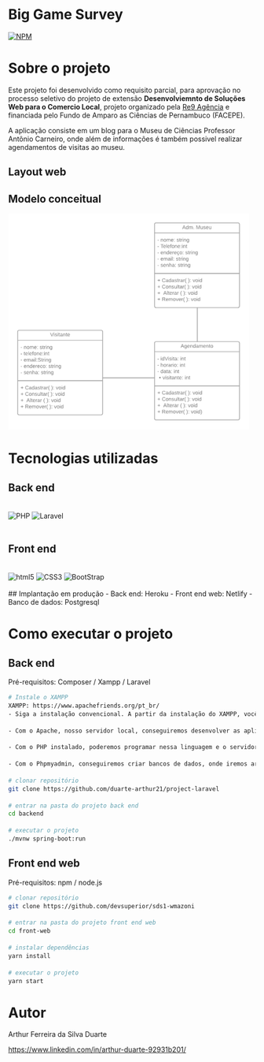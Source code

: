 # Big Game Survey 
[![NPM](https://img.shields.io/npm/l/react)](https://github.com/duarte-arthur21/project-laravel/blob/main/LICENCE)

# Sobre o projeto

Este projeto foi desenvolvido como requisito parcial, para aprovação no processo seletivo do projeto de extensão **Desenvolviemnto de Soluções Web para o Comercio Local**, projeto organizado pela [Re9 Agência](https://www.re9agencia.com.br/ "Site da Re9 Agência") e financiada pelo Fundo de Amparo as Ciências de Pernambuco (FACEPE).

A aplicação consiste em um blog para o Museu de Ciências Professor Antônio Carneiro, onde além de informações é também possivel realizar agendamentos de visitas ao museu.

## Layout web

## Modelo conceitual
![Modelo Conceitual](https://github.com/duarte-arthur21/project-laravel/blob/main/assents/Imagem1.png)

# Tecnologias utilizadas
## Back end
<div style="display:inline_block"></br>
    <img align="center" alt="PHP" src="https://img.shields.io/badge/PHP-777BB4?style=for-the-badge&logo=php&logoColor=white">
    <img align="center" alt="Laravel" src="https://img.shields.io/badge/Laravel-FF2D20?style=for-the-badge&logo=laravel&logoColor=white">
</div></br>

## Front end
<div style="display:inline_block"></br>
    <img align="center" alt="html5" src="https://img.shields.io/badge/HTML5-E34F26?style=for-the-badge&logo=html5&logoColor=white">
    <img align="center" alt="CSS3" src="https://img.shields.io/badge/CSS3-1572B6?style=for-the-badge&logo=css3&logoColor=white">
    <img align="center" alt="BootStrap" src="https://img.shields.io/badge/Bootstrap-563D7C?style=for-the-badge&logo=bootstrap&logoColor=white">
</div></br>
## Implantação em produção
- Back end: Heroku
- Front end web: Netlify
- Banco de dados: Postgresql

# Como executar o projeto

## Back end
Pré-requisitos: Composer / Xampp / Laravel

```bash
# Instale o XAMPP
XAMPP: https://www.apachefriends.org/pt_br/
- Siga a instalação convencional. A partir da instalação do XAMPP, vocês terão: um servidor local (Apache), o PHP, e um gerenciador de banco de dados (Phpmyadmin).

- Com o Apache, nosso servidor local, conseguiremos desenvolver as aplicações web e testar a arquitetura cliente-servidor, que vimos durante a nossa primeira aula.

- Com o PHP instalado, poderemos programar nessa linguagem e o servidor conseguirá interpretar os códigos.

- Com o Phpmyadmin, conseguiremos criar bancos de dados, onde iremos armazenar informações e utilizá-las nas nossas aplicações.

# clonar repositório
git clone https://github.com/duarte-arthur21/project-laravel

# entrar na pasta do projeto back end
cd backend

# executar o projeto
./mvnw spring-boot:run
```

## Front end web
Pré-requisitos: npm / node.js

```bash
# clonar repositório
git clone https://github.com/devsuperior/sds1-wmazoni

# entrar na pasta do projeto front end web
cd front-web

# instalar dependências
yarn install

# executar o projeto
yarn start
```

# Autor

Arthur Ferreira da Silva Duarte

https://www.linkedin.com/in/arthur-duarte-92931b201/
